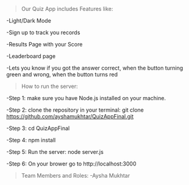 >Our Quiz App includes Features like:

-Light/Dark Mode

-Sign up to track you records

-Results Page with your Score

-Leaderboard page

-Lets you know if you got the answer correct, when the button turning green and wrong, when the button turns red


>How to run the server:

-Step 1: make sure you have Node.js installed on your machine.

-Step 2: clone the repository in your terminal: git clone https://github.com/ayshamukhtar/QuizAppFinal.git

-Step 3: cd QuizAppFinal

-Step 4: npm install 

-Step 5: Run the server: node server.js

-Step 6: On your brower go to http://localhost:3000


>Team Members and Roles:
-Aysha Mukhtar
 
